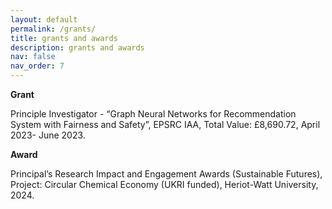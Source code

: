 ```yaml
---
layout: default
permalink: /grants/
title: grants and awards
description: grants and awards
nav: false
nav_order: 7
---
```


**Grant**

Principle Investigator - “Graph Neural Networks for Recommendation System with Fairness and Safety”, EPSRC IAA, Total Value: £8,690.72, April 2023- June 2023.

**Award**

Principal’s Research Impact and Engagement Awards (Sustainable Futures), Project: Circular Chemical Economy (UKRI funded), Heriot-Watt University, 2024.
